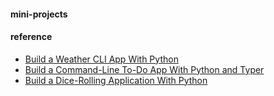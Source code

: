 
#### mini-projects 

#### reference
* [Build a Weather CLI App With Python](https://realpython.com/build-a-python-weather-app-cli/)
* [Build a Command-Line To-Do App With Python and Typer](https://realpython.com/python-typer-cli/) 
* [Build a Dice-Rolling Application With Python](https://realpython.com/python-dice-roll/)
